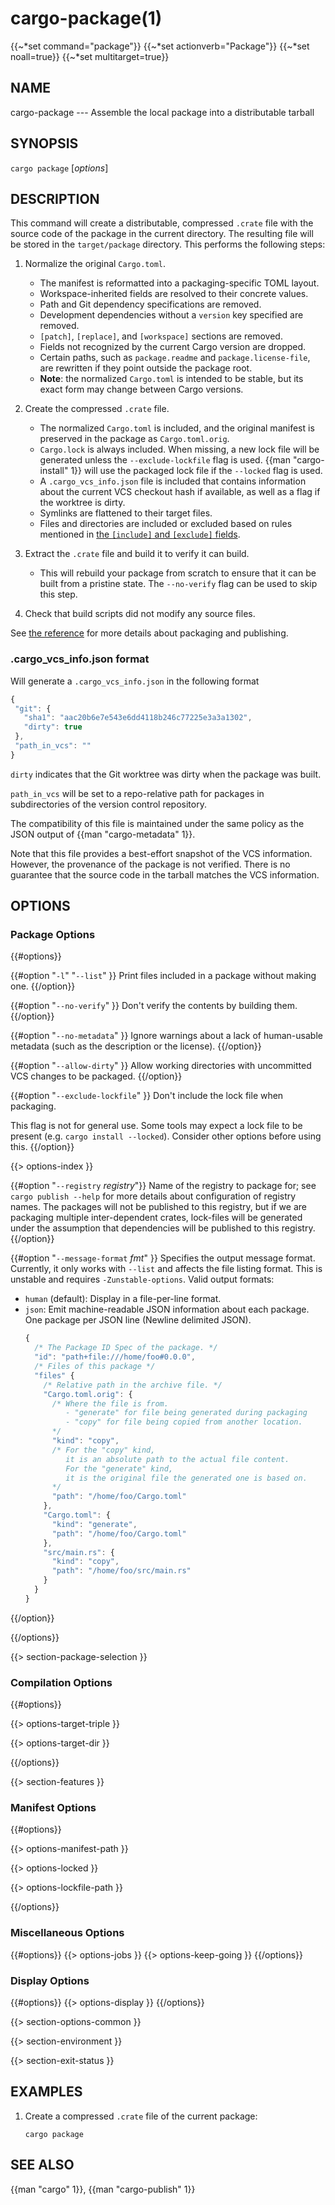 # cargo-package(1)
{{~*set command="package"}}
{{~*set actionverb="Package"}}
{{~*set noall=true}}
{{~*set multitarget=true}}

## NAME

cargo-package --- Assemble the local package into a distributable tarball

## SYNOPSIS

`cargo package` [_options_]

## DESCRIPTION

This command will create a distributable, compressed `.crate` file with the
source code of the package in the current directory. The resulting file will be
stored in the `target/package` directory. This performs the following steps:

1. Normalize the original `Cargo.toml`.
    - The manifest is reformatted into a packaging-specific TOML layout.
    - Workspace-inherited fields are resolved to their concrete values.
    - Path and Git dependency specifications are removed.
    - Development dependencies without a `version` key specified are removed.
    - `[patch]`, `[replace]`, and `[workspace]` sections are removed.
    - Fields not recognized by the current Cargo version are dropped.
    - Certain paths, such as `package.readme` and `package.license-file`,
      are rewritten if they point outside the package root.
    - **Note**: the normalized `Cargo.toml` is intended to be stable,
      but its exact form may change between Cargo versions.

2. Create the compressed `.crate` file.
    - The normalized `Cargo.toml` is included, and the original manifest is
      preserved in the package as `Cargo.toml.orig`.
    - `Cargo.lock` is always included. When missing, a new lock file will be
      generated unless the `--exclude-lockfile` flag is used. {{man "cargo-install" 1}}
      will use the packaged lock file if the `--locked` flag is used.
    - A `.cargo_vcs_info.json` file is included that contains information
      about the current VCS checkout hash if available, as well as a flag if the
      worktree is dirty.
    - Symlinks are flattened to their target files.
    - Files and directories are included or excluded based on rules mentioned in
      [the `[include]` and `[exclude]` fields](../reference/manifest.html#the-exclude-and-include-fields).

3. Extract the `.crate` file and build it to verify it can build.
    - This will rebuild your package from scratch to ensure that it can be
      built from a pristine state. The `--no-verify` flag can be used to skip
      this step.

4. Check that build scripts did not modify any source files.

See [the reference](../reference/publishing.html) for more details about
packaging and publishing.

### .cargo_vcs_info.json format

Will generate a `.cargo_vcs_info.json` in the following format

```javascript
{
 "git": {
   "sha1": "aac20b6e7e543e6dd4118b246c77225e3a3a1302",
   "dirty": true
 },
 "path_in_vcs": ""
}
```

`dirty` indicates that the Git worktree was dirty when the package
was built.

`path_in_vcs` will be set to a repo-relative path for packages
in subdirectories of the version control repository.

The compatibility of this file is maintained under the same policy
as the JSON output of {{man "cargo-metadata" 1}}.

Note that this file provides a best-effort snapshot of the VCS information.
However, the provenance of the package is not verified.
There is no guarantee that the source code in the tarball matches the VCS information.

## OPTIONS

### Package Options

{{#options}}

{{#option "`-l`" "`--list`" }}
Print files included in a package without making one.
{{/option}}

{{#option "`--no-verify`" }}
Don't verify the contents by building them.
{{/option}}

{{#option "`--no-metadata`" }}
Ignore warnings about a lack of human-usable metadata (such as the description
or the license).
{{/option}}

{{#option "`--allow-dirty`" }}
Allow working directories with uncommitted VCS changes to be packaged.
{{/option}}

{{#option "`--exclude-lockfile`" }}
Don't include the lock file when packaging.

This flag is not for general use.
Some tools may expect a lock file to be present (e.g. `cargo install --locked`).
Consider other options before using this.
{{/option}}

{{> options-index }}

{{#option "`--registry` _registry_"}}
Name of the registry to package for; see `cargo publish --help` for more details
about configuration of registry names. The packages will not be published
to this registry, but if we are packaging multiple inter-dependent crates,
lock-files will be generated under the assumption that dependencies will be
published to this registry.
{{/option}}

{{#option "`--message-format` _fmt_" }}
Specifies the output message format.
Currently, it only works with `--list` and affects the file listing format.
This is unstable and requires `-Zunstable-options`.
Valid output formats:

- `human` (default): Display in a file-per-line format.
- `json`: Emit machine-readable JSON information about each package.
  One package per JSON line (Newline delimited JSON).
  ```javascript
  {
    /* The Package ID Spec of the package. */
    "id": "path+file:///home/foo#0.0.0",
    /* Files of this package */
    "files" {
      /* Relative path in the archive file. */
      "Cargo.toml.orig": {
        /* Where the file is from.
           - "generate" for file being generated during packaging
           - "copy" for file being copied from another location.
        */
        "kind": "copy",
        /* For the "copy" kind,
           it is an absolute path to the actual file content.
           For the "generate" kind,
           it is the original file the generated one is based on.
        */
        "path": "/home/foo/Cargo.toml"
      },
      "Cargo.toml": {
        "kind": "generate",
        "path": "/home/foo/Cargo.toml"
      },
      "src/main.rs": {
        "kind": "copy",
        "path": "/home/foo/src/main.rs"
      }
    }
  }
  ```
{{/option}}

{{/options}}

{{> section-package-selection }}

### Compilation Options

{{#options}}

{{> options-target-triple }}

{{> options-target-dir }}

{{/options}}

{{> section-features }}

### Manifest Options

{{#options}}

{{> options-manifest-path }}

{{> options-locked }}

{{> options-lockfile-path }}

{{/options}}

### Miscellaneous Options

{{#options}}
{{> options-jobs }}
{{> options-keep-going }}
{{/options}}

### Display Options

{{#options}}
{{> options-display }}
{{/options}}

{{> section-options-common }}

{{> section-environment }}

{{> section-exit-status }}

## EXAMPLES

1. Create a compressed `.crate` file of the current package:

       cargo package

## SEE ALSO
{{man "cargo" 1}}, {{man "cargo-publish" 1}}

